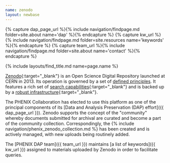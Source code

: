 ```yaml
---
name: zenodo
layout: newbase
---
```

{% capture dap_page_url %}{% include navigation/findpage.md folder=site.about name='dap' %}{% endcapture %}
{% capture kw_url %}{% include navigation/findpage.md folder=site.resources name='keywords' %}{% endcapture %}
{% capture team_url %}{% include navigation/findpage.md folder=site.about name='contact' %}{% endcapture %}

{% include layouts/find_title.md name=page.name %}

[Zenodo](https://about.zenodo.org/){:target="_blank"} is an Open Science
Digital Repository launched at CERN in 2013. Its operation is governed
by a set of [defined principles](https://about.zenodo.org/principles/).
It features a rich set of [search capabilities](https://help.zenodo.org/guides/search/){:target="_blank"}
and is backed up by a [robust infrastructure](https://about.zenodo.org/infrastructure/){:target="_blank"}.

The PHENIX Collaboration has elected to use this platform as one of the principal components of
its [Data and Analysis Preservation (DAP) effort]({{ dap_page_url }}). Zenodo supports the concept
of the "community" whereby documents submitted for archival are curated and become a part of the
community collection. Correspondingly, the {% include navigation/phenix_zenodo_collection.md %}
has been created and is actively managed, with new uploads being routinely added.

The [PHENIX DAP team]({{ team_url }}) maintains [a list of keywords]({{ kw_url }}) assigned to materials
uploaded by Zenodo in order to facilitate queries.

